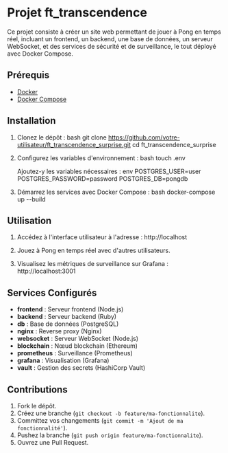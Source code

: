 
# Projet ft_transcendence

Ce projet consiste à créer un site web permettant de jouer à Pong en temps réel, incluant un frontend, un backend, une base de données, un serveur WebSocket, et des services de sécurité et de surveillance, le tout déployé avec Docker Compose.

## Prérequis

- [Docker](https://www.docker.com/get-started)
- [Docker Compose](https://docs.docker.com/compose/install/)

## Installation

1. Clonez le dépôt :
    bash
      git clone https://github.com/votre-utilisateur/ft_transcendence_surprise.git
      cd ft_transcendence_surprise

2. Configurez les variables d'environnement :
    bash
      touch .env
    
    Ajoutez-y les variables nécessaires :
      env
       POSTGRES_USER=user
       POSTGRES_PASSWORD=password
       POSTGRES_DB=pongdb

3. Démarrez les services avec Docker Compose :
    bash
      docker-compose up --build

## Utilisation

1. Accédez à l'interface utilisateur à l'adresse :
    http://localhost

2. Jouez à Pong en temps réel avec d'autres utilisateurs.

3. Visualisez les métriques de surveillance sur Grafana :
    http://localhost:3001

## Services Configurés

- **frontend** : Serveur frontend (Node.js)
- **backend** : Serveur backend (Ruby)
- **db** : Base de données (PostgreSQL)
- **nginx** : Reverse proxy (Nginx)
- **websocket** : Serveur WebSocket (Node.js)
- **blockchain** : Nœud blockchain (Ethereum)
- **prometheus** : Surveillance (Prometheus)
- **grafana** : Visualisation (Grafana)
- **vault** : Gestion des secrets (HashiCorp Vault)

## Contributions

1. Fork le dépôt.
2. Créez une branche (`git checkout -b feature/ma-fonctionnalite`).
3. Committez vos changements (`git commit -m 'Ajout de ma fonctionnalité'`).
4. Pushez la branche (`git push origin feature/ma-fonctionnalite`).
5. Ouvrez une Pull Request.

